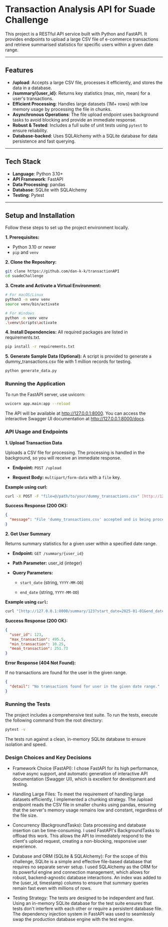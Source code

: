 # Transaction Analysis API for Suade Challenge

This project is a RESTful API service built with Python and FastAPI. It provides endpoints to upload a large CSV file of e-commerce transactions and retrieve summarised statistics for specific users within a given date range.

---

## Features

* **/upload**: Accepts a large CSV file, processes it efficiently, and stores the data in a database.
* **/summary/{user_id}**: Returns key statistics (max, min, mean) for a user's transactions.
* **Efficient Processing**: Handles large datasets (1M+ rows) with low memory usage by processing the file in chunks.
* **Asynchronous Operations**: The file upload endpoint uses background tasks to avoid blocking and provide an immediate response.
* **Robust & Tested**: Includes a full suite of unit tests using `pytest` to ensure reliability.
* **Database-backed**: Uses SQLAlchemy with a SQLite database for data persistence and fast querying.

---

## Tech Stack

* **Language**: Python 3.10+
* **API Framework**: FastAPI
* **Data Processing**: pandas
* **Database**: SQLite with SQLAlchemy
* **Testing**: Pytest

---

## Setup and Installation

Follow these steps to set up the project environment locally.

**1. Prerequisites:**
* Python 3.10 or newer
* `pip` and `venv`

**2. Clone the Repository:**
```sh
git clone https://github.com/dan-k-k/transactionAPI
cd suadeChallenge
```
**3. Create and Activate a Virtual Environment:**

```Bash
# For macOS/Linux
python3 -m venv venv
source venv/bin/activate

# For Windows
python -m venv venv
.\venv\Scripts\activate
```
**4. Install Dependencies:**
All required packages are listed in requirements.txt.

```Bash
pip install -r requirements.txt
```

**5. Generate Sample Data (Optional):**
A script is provided to generate a dummy_transactions.csv file with 1 million records for testing.

```Bash
python generate_data.py
```

### Running the Application

To run the FastAPI server, use uvicorn:

```Bash
uvicorn app.main:app --reload
```
The API will be available at http://127.0.0.1:8000. You can access the interactive Swagger UI documentation at http://127.0.0.1:8000/docs.

### API Usage and Endpoints

**1. Upload Transaction Data**

Uploads a CSV file for processing. The processing is handled in the background, so you will receive an immediate response.

- **Endpoint:** `POST /upload`

- **Request Body:** `multipart/form-data` with a `file` key.

**Example using curl:**

```Bash
curl -X POST -F "file=@/path/to/your/dummy_transactions.csv" [http://127.0.0.1:8000/upload](http://127.0.0.1:8000/upload)
```
**Success Response (200 OK):**

```JSON
{
  "message": "File 'dummy_transactions.csv' accepted and is being processed in the background."
}
```

**2. Get User Summary**

Returns summary statistics for a given user within a specified date range.

- **Endpoint:** `GET /summary/{user_id}`

- **Path Parameter:** user_id (integer)

- **Query Parameters:**

  - `start_date` (string, `YYYY-MM-DD`)

  - `end_date` (string, `YYYY-MM-DD`)

**Example using `curl`:**

```Bash
curl "[http://127.0.0.1:8000/summary/123?start_date=2025-01-01&end_date=2025-12-31](http://127.0.0.1:8000/summary/123?start_date=2025-01-01&end_date=2025-12-31)"
```
**Success Response (200 OK):**

```JSON
{
  "user_id": 123,
  "max_transaction": 495.5,
  "min_transaction": 10.25,
  "mean_transaction": 251.73
}
```

**Error Response (404 Not Found):**

If no transactions are found for the user in the given range.

```JSON
{
  "detail": "No transactions found for user in the given date range."
}
```

### Running the Tests

The project includes a comprehensive test suite. To run the tests, execute the following command from the root directory:

```Bash
pytest -v
```
The tests run against a clean, in-memory SQLite database to ensure isolation and speed.

### Design Choices and Key Decisions

- Framework Choice (FastAPI): I chose FastAPI for its high performance, native async support, and automatic generation of interactive API documentation (Swagger UI), which is excellent for development and testing.

- Handling Large Files: To meet the requirement of handling large datasets efficiently, I implemented a chunking strategy. The /upload endpoint reads the CSV file in smaller chunks using pandas, ensuring that the server's memory usage remains low and constant, regardless of the file size.

- Concurrency (BackgroundTasks): Data processing and database insertion can be time-consuming. I used FastAPI's BackgroundTasks to offload this work. This allows the API to immediately respond to the client's upload request, creating a non-blocking, responsive user experience.

- Database and ORM (SQLite & SQLAlchemy): For the scope of this challenge, SQLite is a simple and effective file-based database that requires no separate server setup. I used SQLAlchemy as the ORM for its powerful engine and connection management, which allows for robust, backend-agnostic database interactions. An index was added to the (user_id, timestamp) columns to ensure that summary queries remain fast even with millions of rows.

- Testing Strategy: The tests are designed to be independent and fast. Using an in-memory SQLite database for the test suite ensures that tests don't interfere with each other or require a persistent database file. The dependency injection system in FastAPI was used to seamlessly swap the production database engine with the test engine.
